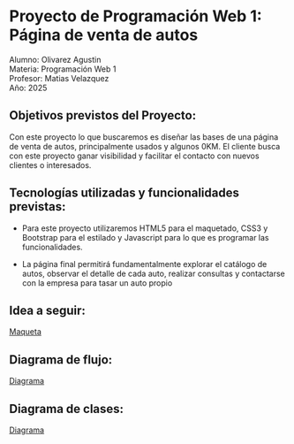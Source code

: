 # Proyecto de Programación Web 1: Página de venta de autos

Alumno: Olivarez Agustin  
Materia: Programación Web 1  
Profesor: Matias Velazquez  
Año: 2025

## Objetivos previstos del Proyecto:
Con este proyecto lo que buscaremos es diseñar las bases de una página de venta de autos, principalmente usados y algunos 0KM. El cliente busca con este proyecto ganar visibilidad y facilitar el contacto con nuevos clientes o interesados.

## Tecnologías utilizadas y funcionalidades previstas:

- Para este proyecto utilizaremos HTML5 para el maquetado, CSS3 y Bootstrap para el estilado y Javascript para lo que es programar las funcionalidades.

- La página final permitirá fundamentalmente explorar el catálogo de autos, observar el detalle de cada auto, realizar consultas y contactarse con la empresa para tasar un auto propio

## Idea a seguir:
[Maqueta](https://www.figma.com/design/VaNRf2ZRJJK8Ff3JHPTYpA/Maqueta-Programacion-Web-1?node-id=0-1&t=qkwjbylHBxPQ8Mk1-1)  

## Diagrama de flujo:
[Diagrama](https://drive.google.com/file/d/1VXwjmyauJjNA5Wb6Ch-tszJK-eJkydJR/view?usp=sharing)  

## Diagrama de clases:
[Diagrama](https://drive.google.com/file/d/1pYfFDYXRO31WPnpDhyKjEwhBs2XrfGW9/view?usp=sharing)
